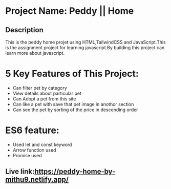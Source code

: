 <h1>Project Name: Peddy || Home</h1>
<h2>Description</h2>
<p>This is the peddy home projet using HTML,TailwindCSS and JavaScript.This is the assignment project for learning javascript.By building this project can learn more about javascript.  </p>
<h1> 5 Key Features of This Project:</h1>
<ul>
  <li>Can filter pet by category</li>
  <li>View details about particular pet</li>
  <li>Can Adopt a pet from this site</li>
  <li>Can like a pet with save that pet image in anothor section</li>
  <li>Can see the pet by sorting of the price in descending order</li>
</ul>
<h1>ES6 feature:</h1>
<ul>
  <li>Used let and const keyword </li>
  <li>Arrow function used</li>
  <li>Promise used</li>  
</ul>
<h2>Live link:<a href="https://peddy-home-by-mithu9.netlify.app/">https://peddy-home-by-mithu9.netlify.app/</a><h2/>

